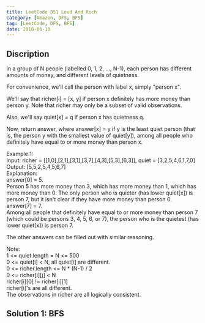 ```yaml
---
title: LeetCode 851 Loud And Rich
category: [Amazon, DFS, BFS]
tag: [LeetCode, DFS, BFS]
date: 2018-06-10
---
```

## Discription
In a group of N people (labelled 0, 1, 2, ..., N-1), each person has different amounts of money, and different levels of quietness.

For convenience, we'll call the person with label x, simply "person x".

We'll say that richer[i] = [x, y] if person x definitely has more money than person y.  Note that richer may only be a subset of valid observations.

Also, we'll say quiet[x] = q if person x has quietness q.

Now, return answer, where answer[x] = y if y is the least quiet person (that is, the person y with the smallest value of quiet[y]), among all people who definitely have equal to or more money than person x.

Example 1:  
Input: richer = [[1,0],[2,1],[3,1],[3,7],[4,3],[5,3],[6,3]], quiet = [3,2,5,4,6,1,7,0]  
Output: [5,5,2,5,4,5,6,7]  
Explanation:   
answer[0] = 5.  
Person 5 has more money than 3, which has more money than 1, which has more money than 0.
The only person who is quieter (has lower quiet[x]) is person 7, but
it isn't clear if they have more money than person 0.  
answer[7] = 7.  
Among all people that definitely have equal to or more money than person 7
(which could be persons 3, 4, 5, 6, or 7), the person who is the quietest (has lower quiet[x])
is person 7.

The other answers can be filled out with similar reasoning.

Note:  
1 <= quiet.length = N <= 500  
0 <= quiet[i] < N, all quiet[i] are different.  
0 <= richer.length <= N * (N-1) / 2  
0 <= richer[i][j] < N  
richer[i][0] != richer[i][1]  
richer[i]'s are all different.  
The observations in richer are all logically consistent.  

## Solution 1: BFS
